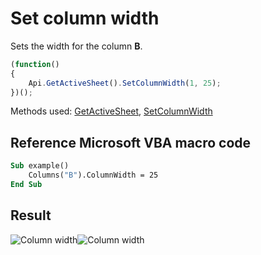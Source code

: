# Set column width

Sets the width for the column **B**.

<!-- This code snippet is shown in the screenshot. -->

<!-- eslint-skip -->

``` ts
(function()
{
    Api.GetActiveSheet().SetColumnWidth(1, 25);
})();
```

Methods used: [GetActiveSheet](/docs/office-api/usage-api/spreadsheet-api/Api/Methods/GetActiveSheet.md), [SetColumnWidth](/docs/office-api/usage-api/spreadsheet-api/ApiWorksheet/Methods/SetColumnWidth.md)

## Reference Microsoft VBA macro code

``` vb
Sub example()
    Columns("B").ColumnWidth = 25
End Sub
```

## Result

![Column width](/assets/images/plugins/column-width.png#gh-light-mode-only)![Column width](/assets/images/plugins/column-width.dark.png#gh-dark-mode-only)
